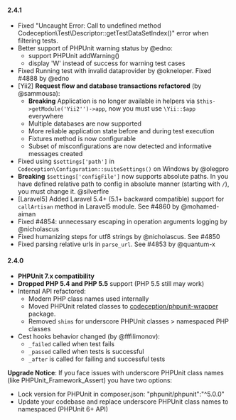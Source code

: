 #### 2.4.1

* Fixed "Uncaught Error: Call to undefined method Codeception\Test\Descriptor::getTestDataSetIndex()" error when filtering tests.
* Better support of PHPUnit warning status by @edno:
  * support PHPUnit addWarning()
  * display 'W' instead of success for warning test cases
* Fixed Running test with invalid dataprovider by @okneloper. Fixed  #4888 by @edno
* [Yii2] **Request flow and database transactions refactored** (by @sammousa):
  * **Breaking** Application is no longer available in helpers via `$this->getModule('Yii2'')->app`, now you must use `\Yii::$app` everywhere
  * Multiple databases are now supported
  * More reliable application state before and during test execution
  * Fixtures method is now configurable
  * Subset of misconfigurations are now detected and informative messages created
* Fixed using `$settings['path']` in `Codeception\Configuration::suiteSettings()` on Windows by @olegpro 
* **Breaking** `$settings['configFile']` now supports absolute paths. In you have defined relative path to config in absolute manner 
(starting with `/`), you must change it. @silverfire
* [Laravel5] Added Laravel 5.4+ (5.1+ backward compatible) support for `callArtisan` method in Laravel5 module. See #4860 by @mohamed-aiman 
* Fixed #4854: unnecessary escaping in operation arguments logging by @nicholascus
* Fixed humanizing steps for utf8 strings by @nicholascus. See #4850
* Fixed parsing relative urls in `parse_url`. See #4853 by @quantum-x

#### 2.4.0

* **PHPUnit 7.x compatibility**
* **Dropped PHP 5.4 and PHP 5.5** support (PHP 5.5 still may work)
* Internal API refactored:
  * Modern PHP class names used internally
  * Moved PHPUnit related classes to [codeception/phpunit-wrapper](https://github.com/Codeception/phpunit-wrapper) package.
  * Removed `shims` for underscore PHPUnit classes > namespaced PHP classes
* Cest hooks behavior changed (by @fffilimonov):
  * `_failed` called when test fails
  * `_passed` called when tests is successful
  * `_after` is called for failing and successful tests   

**Upgrade Notice**: If you face issues with underscore PHPUnit class names (like PHPUnit_Framework_Assert) you have two options:

* Lock version for PHPUnit in composer.json: "phpunit/phpunit":"^5.0.0"
* Update your codebase and replace underscore PHPUnit class names to namespaced (PHPUnit 6+ API)

